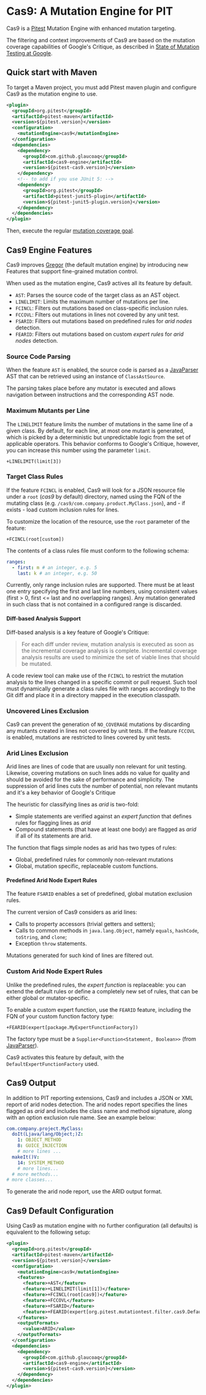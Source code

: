 # Cas9: A Mutation Engine for PIT

Cas9 is a [Pitest](https://github.com/hcoles/pitest) Mutation Engine with enhanced mutation targeting.

The filtering and context improvements of Cas9 are based on the mutation coverage capabilities of Google's Critique, as described in [State of Mutation Testing at Google](https://static.googleusercontent.com/media/research.google.com/en//pubs/archive/46584.pdf).

## Quick start with Maven

To target a Maven project, you must add Pitest maven plugin and configure Cas9 as the mutation engine to use.

```xml
<plugin>
  <groupId>org.pitest</groupId>
  <artifactId>pitest-maven</artifactId>
  <version>${pitest.version}</version>
  <configuration>
    <mutationEngine>cas9</mutationEngine>
  </configuration>
  <dependencies>
    <dependency>
      <groupId>com.github.glaucoaq</groupId>
      <artifactId>cas9-engine</artifactId>
      <version>${pitest-cas9.version}</version>
    </dependency>
    <!-- to add if you use JUnit 5: -->
    <dependency>
      <groupId>org.pitest</groupId>
      <artifactId>pitest-junit5-plugin</artifactId>
      <version>${pitest-junit5-plugin.version}</version>
    </dependency>
  </dependencies>
</plugin>
```

Then, execute the regular [mutation coverage goal](https://pitest.org/quickstart/maven/).

## Cas9 Engine Features

Cas9 improves [Gregor](https://github.com/hcoles/pitest/tree/master/pitest/src/main/java/org/pitest/mutationtest/engine/gregor) (the default mutation engine) by introducing new Features that support fine-grained mutation control.

When used as the mutation engine, Cas9 actives all its feature by default.

* `AST`: Parses the source code of the target class as an AST object.
* `LINELIMIT`: Limits the maximum number of mutations per line.
* `FCINCL`: Filters out mutations based on class-specific inclusion rules.
* `FCCOVL`: Filters out mutations in lines not covered by any unit test.
* `FSARID`: Filters out mutations based on predefined rules for _arid nodes_ detection.
* `FEARID`: Filters out mutations based on custom _expert rules_ for _arid nodes_ detection.

### Source Code Parsing

When the feature `AST` is enabled, the source code is parsed as a [JavaParser](https://javaparser.org/) AST that can be retrieved using an instance of `ClassAstSource`.

The parsing takes place before any mutator is executed and allows navigation between instructions and the corresponding AST node.

### Maximum Mutants per Line

The `LINELIMIT` feature limits the number of mutations in the same line of a given class. By default, for each line, at most one mutant is generated, which is picked by a deterministic but unpredictable logic from the set of applicable operators. This behavior conforms to Google's Critique, however, you can increase this number using the parameter `limit`.

```
+LINELIMIT(limit[3])
```

### Target Class Rules

If the feature `FCINCL` is enabled, Cas9 will look for a JSON resource file under a `root` (_cas9_ by default) directory, named using the FQN of the mutating class (e.g. `/cas9/com.company.product.MyClass.json`), and - if exists - load custom inclusion rules for lines.

To customize the location of the resource, use the `root` parameter of the feature:

```
+FCINCL(root[custom])
```

The contents of a class rules file must conform to the following schema:

```yaml
ranges:
  - first: m # an integer, e.g. 5
    last: k # an integer, e.g. 50
```

Currently, only range inclusion rules are supported. There must be at least one entry specifying the first and last line numbers, using consistent values (first > 0, first <= last and no overlapping ranges). Any mutation generated in such class that is not contained in a configured range is discarded.

#### Diff-based Analysis Support

Diff-based analysis is a key feature of Google's Critique:

> For each diff under review, mutation analysis is executed as soon as the incremental coverage analysis is complete. Incremental coverage analysis results are used to minimize the set of viable lines that should be mutated.

A code review tool can make use of the `FCINCL` to restrict the mutation analysis to the lines changed in a specific commit or pull request. Such tool must dynamically generate a class rules file with ranges accordingly to the Git diff and place it in a directory mapped in the execution classpath.

### Uncovered Lines Exclusion

Cas9 can prevent the generation of `NO_COVERAGE` mutations by discarding any mutants created in lines not covered by unit tests. If the feature `FCCOVL` is enabled, mutations are restricted to lines covered by unit tests.

### Arid Lines Exclusion

Arid lines are lines of code that are usually non relevant for unit testing. Likewise, covering mutations on such lines adds no value for quality and should be avoided for the sake of performance and simplicity. The suppression of arid lines cuts the number of potential, non relevant mutants and it's a key behavior of Google's Critique

The heuristic for classifying lines as _arid_ is two-fold:
- Simple statements are verified against an _expert function_ that defines rules for flagging lines as _arid_
- Compound statements (that have at least one body) are flagged as _arid_ if all of its statements are arid.

The function that flags simple nodes as arid has two types of rules:

- Global, predefined rules for commonly non-relevant mutations
- Global, mutation specific, replaceable custom functions.

#### Predefined Arid Node Expert Rules

The feature `FSARID` enables a set of predefined, global mutation exclusion rules.

The current version of Cas9 considers as arid lines:

- Calls to property accessors (trivial getters and setters);
- Calls to common methods in `java.lang.Object`, namely `equals`, `hashCode`, `toString`, and `clone`;
- Exception `throw` statements.

Mutations generated for such kind of lines are filtered out.

### Custom Arid Node Expert Rules

Unlike the predefined rules, the _expert function_ is replaceable: you can extend the default rules or define a completely new set of rules, that can be either global or mutator-specific.

To enable a custom expert function, use the `FEARID` feature, including the FQN of your custom function factory type:

```
+FEARID(expert[package.MyExpertFunctionFactory])
```

The factory type must be a `Supplier<Function<Statement, Boolean>>` (from [JavaParser](https://www.javadoc.io/doc/com.github.javaparser/javaparser-core/latest/com/github/javaparser/ast/stmt/Statement.html)).

Cas9 activates this feature by default, with the `DefaultExpertFunctionFactory` used.

## Cas9 Output

In addition to PIT reporting extensions, Cas9 and includes a JSON or XML report of arid nodes detection. The arid nodes report specifies the lines flagged as _arid_ and includes the class name and method signature, along with an option exclusion rule name. See an example below:

```yaml
com.company.project.MyClass:
  doIt(Ljava/lang/Object;)Z:
    1: OBJECT_METHOD
    8: GUICE_INJECTION
    # more lines ...
  makeIt()V:
    14: SYSTEM_METHOD
    # more lines...
  # more methods...
# more classes...
```

To generate the arid node report, use the ARID output format.

## Cas9 Default Configuration

Using Cas9 as mutation engine with no further configuration (all defaults) is equivalent to the following setup:

```xml
<plugin>
  <groupId>org.pitest</groupId>
  <artifactId>pitest-maven</artifactId>
  <version>${pitest.version}</version>
  <configuration>
    <mutationEngine>cas9</mutationEngine>
    <features>
      <feature>+AST</feature>
      <feature>+LINELIMIT(limit[1])</feature>
      <feature>+FCINCL(root[cas9])</feature>
      <feature>+FCCOVL</feature>
      <feature>+FSARID</feature>
      <feature>+FEARID(expert[org.pitest.mutationtest.filter.cas9.DefaultExpertFunctionFactory])</feature>
    </features>
    <outputFormats>
      <value>ARID</value>
    </outputFormats>
  </configuration>
  <dependencies>
    <dependency>
      <groupId>com.github.glaucoaq</groupId>
      <artifactId>cas9-engine</artifactId>
      <version>${pitest-cas9.version}</version>
    </dependency>
  </dependencies>
</plugin>
```
